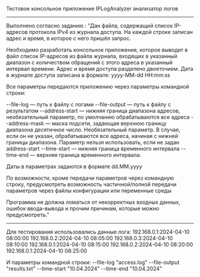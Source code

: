 Тестовое консольное приложение IPLogAnalyzer анализатор логов
********************************************************************

Выполнено согласно заданию : "Дан файла, содержащий список IP-адресов протокола IPv4 из журнала доступа. На каждой строке записан адрес и время, в которое с него пришёл запрос.

Необходимо разработать консольное приложение, которое выводит в файл список IP-адресов из файла журнала, входящих в указанный диапазон с количеством обращений с этого адреса в указанный интервал времени. Адрес и время доступа разделено двоеточием. Дата в журнале доступа записана в формате: yyyy-MM-dd HH:mm:ss

Все параметры передаются приложению через параметры командной строки:

--file-log — путь к файлу с логами --file-output — путь к файлу с результатом --address-start — нижняя граница диапазона адресов, необязательный параметр, по умолчанию обрабатываются все адреса --address-mask — маска подсети, задающая верхнюю границу диапазона десятичное число. Необязательный параметр. В случае, если он не указан, обрабатываются все адреса, начиная с нижней границы диапазона. Параметр нельзя использовать, если не задан address-start --time-start — нижняя граница временного интервала --time-end — верхняя граница временного интервала.

Даты в параметрах задаются в формате dd.MM.yyyy

По возможности, кроме передачи параметров через командную строку, предусмотреть возможность частичной/полной передачи параметров через файлы конфигурации или переменные среды

Программа не должна ломаться от некорректных входных данных, ошибок ввода-вывода и прочим причинам, которые можно предусмотреть."
*********************************************************************
Для тестирования использовались данные лога:
192.168.0.1:2024-04-10 08:00:00
192.168.0.2:2024-04-10 08:05:00
192.168.0.3:2024-04-10 08:10:00
192.168.0.1:2024-04-10 08:15:00
192.168.0.2:2024-04-10 08:20:00
192.168.0.1:2024-04-10 08:25:00

И параметры командной строки: 
--file-log "access.log" --file-output "results.txt" --time-start "10.04.2024" --time-end "10.04.2024"

